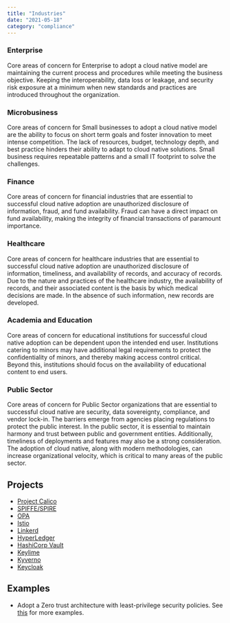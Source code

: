 ```yaml
---
title: "Industries"
date: "2021-05-18"
category: "compliance"
---
```



### Enterprise
Core areas of concern for Enterprise to adopt a cloud native model are maintaining the current process and
procedures while meeting the business objective. Keeping the interoperability, data loss or leakage, and security risk
exposure at a minimum when new standards and practices are introduced throughout the organization.

### Microbusiness
Core areas of concern for Small businesses to adopt a cloud native model are the ability to focus on short term goals
and foster innovation to meet intense competition. The lack of resources, budget, technology depth, and best
practice hinders their ability to adapt to cloud native solutions. Small business requires repeatable patterns and
a small IT footprint to solve the challenges.

### Finance
Core areas of concern for financial industries that are essential to successful cloud native adoption are
unauthorized disclosure of information, fraud, and fund availability. Fraud can have a direct impact on fund availability,
making the integrity of financial transactions of paramount importance.

### Healthcare
Core areas of concern for healthcare industries that are essential to successful cloud native adoption are
unauthorized disclosure of information, timeliness, and availability of records, and accuracy of records.
Due to the nature and practices of the healthcare industry, the availability of records, and their associated content is
the basis by which medical decisions are made. In the absence of such information, new records are developed.

### Academia and Education
Core areas of concern for educational institutions for successful cloud native adoption can be dependent upon the
intended end user. Institutions catering to minors may have additional legal requirements to protect the confidentiality
of minors, and thereby making access control critical. Beyond this, institutions should focus on the availability of
educational content to end users.

### Public Sector
Core areas of concern for Public Sector organizations that are essential to successful cloud native are security,
data sovereignty, compliance, and vendor lock-in. The barriers emerge from agencies placing regulations to protect the
public interest. In the public sector, it is essential to maintain harmony and trust between public and government
entities. Additionally, timeliness of deployments and features may also be a strong consideration. The adoption of
cloud native, along with modern methodologies, can increase organizational velocity, which is critical to many areas of
the public sector.

## Projects
- [Project Calico](https://www.projectcalico.org/)
- [SPIFFE/SPIRE](https://github.com/spiffe)
- [OPA](https://github.com/open-policy-agent/opa)
- [Istio](https://github.com/istio/istio)
- [Linkerd](https://github.com/linkerd)
- [HyperLedger](https://www.hyperledger.org/)
- [HashiCorp Vault](https://github.com/hashicorp/vault)
- [Keylime](https://keylime.dev/)
- [Kyverno](https://github.com/kyverno/kyverno)
- [Keycloak](https://github.com/keycloak/keycloak)

## Examples
- Adopt a Zero trust architecture with least-privilege security policies. See [this](zero-trust-architecture#examples)
  for more examples.